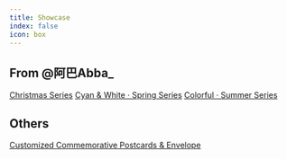 ```yaml
---
title: Showcase
index: false
icon: box
---
```


## From @阿巴Abba_

[Christmas Series](/en/show/abba-1.md)
[Cyan & White · Spring Series](/en/show/abba-2.md)
[Colorful · Summer Series](/en/show/abba-3.md)

## Others
[Customized Commemorative Postcards & Envelope](/en/show/Manga-End-commemoration-Cards.md)